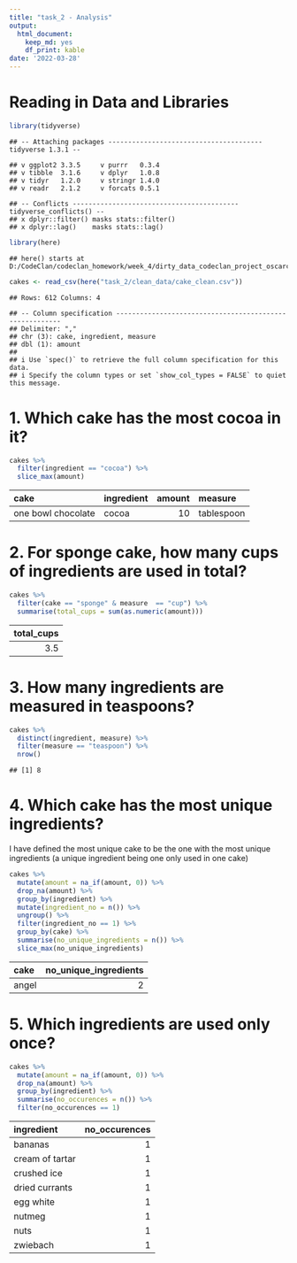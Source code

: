 ```yaml
---
title: "task_2 - Analysis"
output:
  html_document:
    keep_md: yes
    df_print: kable
date: '2022-03-28'
---
```




# Reading in Data and Libraries


```r
library(tidyverse)
```

```
## -- Attaching packages --------------------------------------- tidyverse 1.3.1 --
```

```
## v ggplot2 3.3.5     v purrr   0.3.4
## v tibble  3.1.6     v dplyr   1.0.8
## v tidyr   1.2.0     v stringr 1.4.0
## v readr   2.1.2     v forcats 0.5.1
```

```
## -- Conflicts ------------------------------------------ tidyverse_conflicts() --
## x dplyr::filter() masks stats::filter()
## x dplyr::lag()    masks stats::lag()
```

```r
library(here)
```

```
## here() starts at D:/CodeClan/codeclan_homework/week_4/dirty_data_codeclan_project_oscarchapman
```

```r
cakes <- read_csv(here("task_2/clean_data/cake_clean.csv"))
```

```
## Rows: 612 Columns: 4
```

```
## -- Column specification --------------------------------------------------------
## Delimiter: ","
## chr (3): cake, ingredient, measure
## dbl (1): amount
## 
## i Use `spec()` to retrieve the full column specification for this data.
## i Specify the column types or set `show_col_types = FALSE` to quiet this message.
```

# 1. Which cake has the most cocoa in it?


```r
cakes %>%
  filter(ingredient == "cocoa") %>% 
  slice_max(amount)
```

<div class="kable-table">

|cake               |ingredient | amount|measure    |
|:------------------|:----------|------:|:----------|
|one bowl chocolate |cocoa      |     10|tablespoon |

</div>

# 2. For sponge cake, how many cups of ingredients are used in total?


```r
cakes %>% 
  filter(cake == "sponge" & measure  == "cup") %>%
  summarise(total_cups = sum(as.numeric(amount)))
```

<div class="kable-table">

| total_cups|
|----------:|
|        3.5|

</div>

# 3. How many ingredients are measured in teaspoons?


```r
cakes %>% 
  distinct(ingredient, measure) %>% 
  filter(measure == "teaspoon") %>% 
  nrow()
```

```
## [1] 8
```

# 4. Which cake has the most unique ingredients?

I have defined the most unique cake to be the one with the most unique ingredients
(a unique ingredient being one only used in one cake)


```r
cakes %>% 
  mutate(amount = na_if(amount, 0)) %>% 
  drop_na(amount) %>% 
  group_by(ingredient) %>% 
  mutate(ingredient_no = n()) %>% 
  ungroup() %>% 
  filter(ingredient_no == 1) %>% 
  group_by(cake) %>% 
  summarise(no_unique_ingredients = n()) %>% 
  slice_max(no_unique_ingredients)
```

<div class="kable-table">

|cake  | no_unique_ingredients|
|:-----|---------------------:|
|angel |                     2|

</div>

# 5. Which ingredients are used only once?


```r
cakes %>% 
  mutate(amount = na_if(amount, 0)) %>% 
  drop_na(amount) %>% 
  group_by(ingredient) %>% 
  summarise(no_occurences = n()) %>% 
  filter(no_occurences == 1)
```

<div class="kable-table">

|ingredient      | no_occurences|
|:---------------|-------------:|
|bananas         |             1|
|cream of tartar |             1|
|crushed ice     |             1|
|dried currants  |             1|
|egg white       |             1|
|nutmeg          |             1|
|nuts            |             1|
|zwiebach        |             1|

</div>

